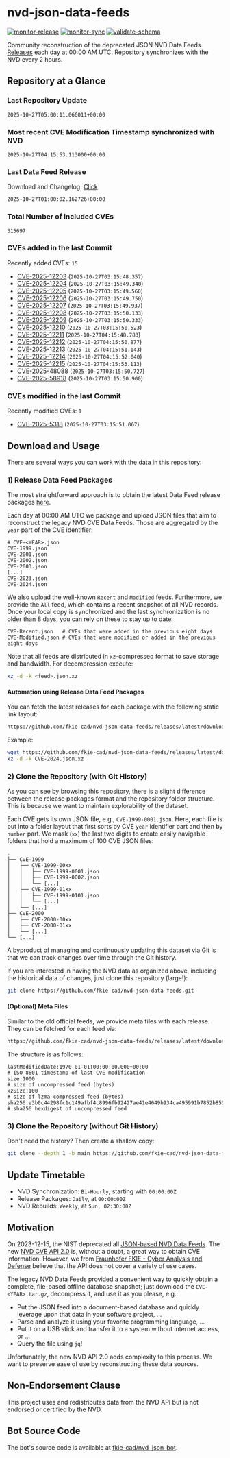 # nvd-json-data-feeds

[![monitor-release](https://github.com/fkie-cad/nvd-json-data-feeds/actions/workflows/monitor_release.yml/badge.svg)](https://github.com/fkie-cad/nvd-json-data-feeds/actions/workflows/monitor_release.yml)
[![monitor-sync](https://github.com/fkie-cad/nvd-json-data-feeds/actions/workflows/monitor_sync.yml/badge.svg)](https://github.com/fkie-cad/nvd-json-data-feeds/actions/workflows/monitor_sync.yml)
[![validate-schema](https://github.com/fkie-cad/nvd-json-data-feeds/actions/workflows/validate_schema.yml/badge.svg)](https://github.com/fkie-cad/nvd-json-data-feeds/actions/workflows/validate_schema.yml)

Community reconstruction of the deprecated JSON NVD Data Feeds.
[Releases](https://github.com/fkie-cad/nvd-json-data-feeds/releases/latest) each day at 00:00 AM UTC.
Repository synchronizes with the NVD every 2 hours.

## Repository at a Glance

### Last Repository Update

```plain
2025-10-27T05:00:11.066011+00:00
```

### Most recent CVE Modification Timestamp synchronized with NVD

```plain
2025-10-27T04:15:53.113000+00:00
```

### Last Data Feed Release

Download and Changelog: [Click](https://github.com/fkie-cad/nvd-json-data-feeds/releases/latest)

```plain
2025-10-27T01:00:02.162726+00:00
```

### Total Number of included CVEs

```plain
315697
```

### CVEs added in the last Commit

Recently added CVEs: `15`

- [CVE-2025-12203](CVE-2025/CVE-2025-122xx/CVE-2025-12203.json) (`2025-10-27T03:15:48.357`)
- [CVE-2025-12204](CVE-2025/CVE-2025-122xx/CVE-2025-12204.json) (`2025-10-27T03:15:49.340`)
- [CVE-2025-12205](CVE-2025/CVE-2025-122xx/CVE-2025-12205.json) (`2025-10-27T03:15:49.560`)
- [CVE-2025-12206](CVE-2025/CVE-2025-122xx/CVE-2025-12206.json) (`2025-10-27T03:15:49.750`)
- [CVE-2025-12207](CVE-2025/CVE-2025-122xx/CVE-2025-12207.json) (`2025-10-27T03:15:49.937`)
- [CVE-2025-12208](CVE-2025/CVE-2025-122xx/CVE-2025-12208.json) (`2025-10-27T03:15:50.133`)
- [CVE-2025-12209](CVE-2025/CVE-2025-122xx/CVE-2025-12209.json) (`2025-10-27T03:15:50.333`)
- [CVE-2025-12210](CVE-2025/CVE-2025-122xx/CVE-2025-12210.json) (`2025-10-27T03:15:50.523`)
- [CVE-2025-12211](CVE-2025/CVE-2025-122xx/CVE-2025-12211.json) (`2025-10-27T04:15:48.783`)
- [CVE-2025-12212](CVE-2025/CVE-2025-122xx/CVE-2025-12212.json) (`2025-10-27T04:15:50.877`)
- [CVE-2025-12213](CVE-2025/CVE-2025-122xx/CVE-2025-12213.json) (`2025-10-27T04:15:51.143`)
- [CVE-2025-12214](CVE-2025/CVE-2025-122xx/CVE-2025-12214.json) (`2025-10-27T04:15:52.040`)
- [CVE-2025-12215](CVE-2025/CVE-2025-122xx/CVE-2025-12215.json) (`2025-10-27T04:15:53.113`)
- [CVE-2025-48088](CVE-2025/CVE-2025-480xx/CVE-2025-48088.json) (`2025-10-27T03:15:50.727`)
- [CVE-2025-58918](CVE-2025/CVE-2025-589xx/CVE-2025-58918.json) (`2025-10-27T03:15:50.900`)


### CVEs modified in the last Commit

Recently modified CVEs: `1`

- [CVE-2025-5318](CVE-2025/CVE-2025-53xx/CVE-2025-5318.json) (`2025-10-27T03:15:51.067`)


## Download and Usage

There are several ways you can work with the data in this repository:

### 1) Release Data Feed Packages

The most straightforward approach is to obtain the latest Data Feed release packages [here](https://github.com/fkie-cad/nvd-json-data-feeds/releases/latest).

Each day at 00:00 AM UTC we package and upload JSON files that aim to reconstruct the legacy NVD CVE Data Feeds.
Those are aggregated by the `year` part of the CVE identifier:

```
# CVE-<YEAR>.json
CVE-1999.json
CVE-2001.json
CVE-2002.json
CVE-2003.json
[...]
CVE-2023.json
CVE-2024.json
```

We also upload the well-known `Recent` and `Modified` feeds.
Furthermore, we provide the `All` feed, which contains a recent snapshot of all NVD records.
Once your local copy is synchronized and the last synchronization is no older than 8 days, you can rely on these to stay up to date:

```plain
CVE-Recent.json   # CVEs that were added in the previous eight days
CVE-Modified.json # CVEs that were modified or added in the previous eight days
```

Note that all feeds are distributed in `xz`-compressed format to save storage and bandwidth.
For decompression execute:

```sh
xz -d -k <feed>.json.xz
```

#### Automation using Release Data Feed Packages

You can fetch the latest releases for each package with the following static link layout:

```sh
https://github.com/fkie-cad/nvd-json-data-feeds/releases/latest/download/CVE-<YEAR>.json.xz
```

Example:

```sh
wget https://github.com/fkie-cad/nvd-json-data-feeds/releases/latest/download/CVE-2024.json.xz
xz -d -k CVE-2024.json.xz
```

### 2) Clone the Repository (with Git History)

As you can see by browsing this repository, there is a slight difference between the release packages format and the repository folder structure.
This is because we want to maintain explorability of the dataset.

Each CVE gets its own JSON file, e.g., `CVE-1999-0001.json`.
Here, each file is put into a folder layout that first sorts by CVE `year` identifier part and then by `number` part.
We mask (`xx`) the last two digits to create easily navigable folders that hold a maximum of 100 CVE JSON files:

```plain
.
├── CVE-1999
│   ├── CVE-1999-00xx
│   │   ├── CVE-1999-0001.json
│   │   ├── CVE-1999-0002.json
│   │   └── [...]
│   ├── CVE-1999-01xx
│   │   ├── CVE-1999-0101.json
│   │   └── [...]
│   └── [...]
├── CVE-2000
│   ├── CVE-2000-00xx
│   ├── CVE-2000-01xx
│   └── [...]
└── [...]
```

A byproduct of managing and continuously updating this dataset via Git is that we can track changes over time through the Git history.

If you are interested in having the NVD data as organized above, including the historical data of changes, just clone this repository (large!):

```sh
git clone https://github.com/fkie-cad/nvd-json-data-feeds.git
```

#### (Optional) Meta Files

Similar to the old official feeds, we provide meta files with each release. They can be fetched for each feed via:

```sh
https://github.com/fkie-cad/nvd-json-data-feeds/releases/latest/download/CVE-<YEAR>.meta
```

The structure is as follows:

```plain
lastModifiedDate:1970-01-01T00:00:00.000+00:00                          # ISO 8601 timestamp of last CVE modification
size:1000                                                               # size of uncompressed feed (bytes)
xzSize:100                                                              # size of lzma-compressed feed (bytes)
sha256:e3b0c44298fc1c149afbf4c8996fb92427ae41e4649b934ca495991b7852b855 # sha256 hexdigest of uncompressed feed
```

### 3) Clone the Repository (without Git History)

Don't need the history? Then create a shallow copy:

```sh
git clone --depth 1 -b main https://github.com/fkie-cad/nvd-json-data-feeds.git
```


## Update Timetable

* NVD Synchronization: `Bi-Hourly`, starting with `00:00:00Z`
* Release Packages: `Daily`, at `00:00:00Z`
* NVD Rebuilds: `Weekly`, at `Sun, 02:30:00Z`


## Motivation

On 2023-12-15, the NIST deprecated all [JSON-based NVD Data Feeds](https://nvd.nist.gov/vuln/data-feeds#divRetirementBanner-1).
The new [NVD CVE API 2.0](https://nvd.nist.gov/developers/vulnerabilities) is, without a doubt, a great way to obtain CVE information.
However, we from [Fraunhofer FKIE - Cyber Analysis and Defense](https://www.fkie.fraunhofer.de/en/departments/cad.html) believe that the API does not cover a variety of use cases.

The legacy NVD Data Feeds provided a convenient way to quickly obtain a complete, file-based offline database snapshot; just download the `CVE-<YEAR>.tar.gz`, decompress it, and use it as you please, e.g.:

- Put the JSON feed into a document-based database and quickly leverage upon that data in your software project, ...
- Parse and analyze it using your favorite programming language, ...
- Put it on a USB stick and transfer it to a system without internet access, or ...
- Query the file using `jq`!

Unfortunately, the new NVD API 2.0 adds complexity to this process.
We want to preserve ease of use by reconstructing these data sources.

## Non-Endorsement Clause

This project uses and redistributes data from the NVD API but is not endorsed or certified by the NVD.

## Bot Source Code

The bot's source code is available at [fkie-cad/nvd\_json\_bot](https://github.com/fkie-cad/nvd_json_bot).